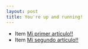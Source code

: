 ```yaml
---
layout: post
title: You're up and running!
---
```


* Item [Mi primer artículo!!](https://alfonsoterrones.github.io/Mi-primer-articulo/)
* Item [Mi segundo artículo!!](https://alfonsoterrones.github.io/Mi-segundo-articulo/)

